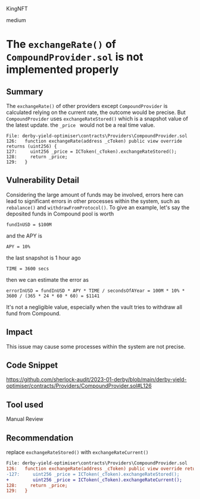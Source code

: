 KingNFT

medium

# The ````exchangeRate()```` of ````CompoundProvider.sol```` is not implemented properly

## Summary
The ````exchangeRate()```` of other providers except ````CompoundProvider```` is calculated relying on the current rate, the outcome would  be precise.
But ````CompoundProvider```` uses ````exchangeRateStored()```` which is a snapshot value of the latest update. the ````_price ```` would not be a real time value.

```solidity
File: derby-yield-optimiser\contracts\Providers\CompoundProvider.sol
126:   function exchangeRate(address _cToken) public view override returns (uint256) {
127:     uint256 _price = ICToken(_cToken).exchangeRateStored();
128:     return _price;
129:   }
```

## Vulnerability Detail
Considering the large amount of funds may be involved, errors here can lead to significant errors in other processes within the system, such as ````rebalance()```` and ````withdrawFromProtocol()````.
To give an example, let's say
the deposited funds in Compound pool is worth
```solidity
fundInUSD = $100M
```
and the APY is
```solidity
APY = 10%
```
the last snapshot is 1 hour ago
```solidity
TIME = 3600 secs
```
then we can estimate the error as
```solidity
errorInUSD = fundInUSD * APY * TIME / secondsOfAYear = 100M * 10% * 3600 / (365 * 24 * 60 * 60) = $1141
```
It's not a negligible value, especially when the vault tries to withdraw all fund from Compound.
## Impact
This issue may cause some processes within the system are not precise.

## Code Snippet
https://github.com/sherlock-audit/2023-01-derby/blob/main/derby-yield-optimiser/contracts/Providers/CompoundProvider.sol#L126

## Tool used

Manual Review

## Recommendation
replace ````exchangeRateStored()```` with ````exchangeRateCurrent()````
```diff
File: derby-yield-optimiser\contracts\Providers\CompoundProvider.sol
126:   function exchangeRate(address _cToken) public view override returns (uint256) {
-127:     uint256 _price = ICToken(_cToken).exchangeRateStored();
+         uint256 _price = ICToken(_cToken).exchangeRateCurrent();
128:     return _price;
129:   }

```
